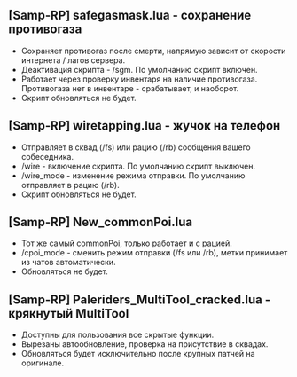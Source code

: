 ## [Samp-RP] safegasmask.lua - сохранение противогаза
- Сохраняет противогаз после смерти, напрямую зависит от скорости интернета / лагов сервера.
- Деактивация скрипта - /sgm. По умолчанию скрипт включен.
- Работает через проверку инвентаря на наличие противогаза. Противогаза нет в инвентаре - срабатывает, и наоборот.
- Скрипт обновляться не будет.

## [Samp-RP] wiretapping.lua - жучок на телефон
- Отправляет в сквад (/fs) или рацию (/rb) сообщения вашего собеседника.
- /wire - включение скрипта. По умолчанию скрипт выключен.
- /wire_mode - изменение режима отправки. По умолчанию отправляет в рацию (/rb).
- Скрипт обновляться не будет.

## [Samp-RP] New_commonPoi.lua
- Тот же самый commonPoi, только работает и с рацией.
- /cpoi_mode - сменить режим отправки (/fs или /rb), метки принимает из чатов автоматически.
- Обновляться не будет.

## [Samp-RP] Paleriders_MultiTool_cracked.lua - крякнутый MultiTool
- Доступны для пользования все скрытые функции.
- Вырезаны автообновление, проверка на присутствие в сквадах.
- Обновляться будет исключительно после крупных патчей на оригинале.
